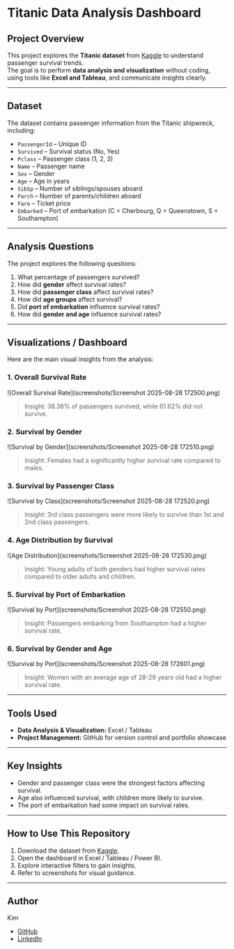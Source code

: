 # Titanic Data Analysis Dashboard

## Project Overview
This project explores the **Titanic dataset** from [Kaggle](https://www.kaggle.com/c/titanic/data) to understand passenger survival trends.  
The goal is to perform **data analysis and visualization** without coding, using tools like **Excel and Tableau**, and communicate insights clearly.

---

## Dataset
The dataset contains passenger information from the Titanic shipwreck, including:
- `PassengerId` – Unique ID  
- `Survived` – Survival status (No, Yes)  
- `Pclass` – Passenger class (1, 2, 3)  
- `Name` – Passenger name  
- `Sex` – Gender  
- `Age` – Age in years  
- `SibSp` – Number of siblings/spouses aboard  
- `Parch` – Number of parents/children aboard  
- `Fare` – Ticket price  
- `Embarked` – Port of embarkation (C = Cherbourg, Q = Queenstown, S = Southampton)

---

## Analysis Questions
The project explores the following questions:
1. What percentage of passengers survived?  
2. How did **gender** affect survival rates?  
3. How did **passenger class** affect survival rates?  
4. How did **age groups** affect survival?  
5. Did **port of embarkation** influence survival rates?
6. How did **gender and age** influence survival rates?

---

## Visualizations / Dashboard
Here are the main visual insights from the analysis:

### 1. Overall Survival Rate
![Overall Survival Rate](screenshots/Screenshot 2025-08-28 172500.png)  
> Insight: 38.38% of passengers survived, while 61.62% did not survive.

### 2. Survival by Gender
![Survival by Gender](screenshots/Screenshot 2025-08-28 172510.png)  
> Insight: Females had a significantly higher survival rate compared to males.

### 3. Survival by Passenger Class
![Survival by Class](screenshots/Screenshot 2025-08-28 172520.png)  
> Insight: 3rd class passengers were more likely to survive than 1st and 2nd class passengers.

### 4. Age Distribution by Survival
![Age Distribution](screenshots/Screenshot 2025-08-28 172530.png)  
> Insight: Young adults of both genders had higher survival rates compared to older adults and children.

### 5. Survival by Port of Embarkation
![Survival by Port](screenshots/Screenshot 2025-08-28 172550.png)  
> Insight: Passengers embarking from Southampton had a higher survival rate.

### 6. Survival by Gender and Age
![Survival by Port](screenshots/Screenshot 2025-08-28 172601.png)  
> Insight: Women with an average age of 28-29 years old had a higher survival rate.

---

## Tools Used
- **Data Analysis & Visualization:** Excel / Tableau
- **Project Management:** GitHub for version control and portfolio showcase

---

## Key Insights
- Gender and passenger class were the strongest factors affecting survival.  
- Age also influenced survival, with children more likely to survive.  
- The port of embarkation had some impact on survival rates.  

---

## How to Use This Repository
1. Download the dataset from [Kaggle](https://www.kaggle.com/c/titanic/data).  
2. Open the dashboard in Excel / Tableau / Power BI.  
3. Explore interactive filters to gain insights.  
4. Refer to screenshots for visual guidance.  

---

## Author
Kim  
- [GitHub](https://github.com/kimpeque)  
- [LinkedIn](https://www.linkedin.com/in/kimpeque/)
